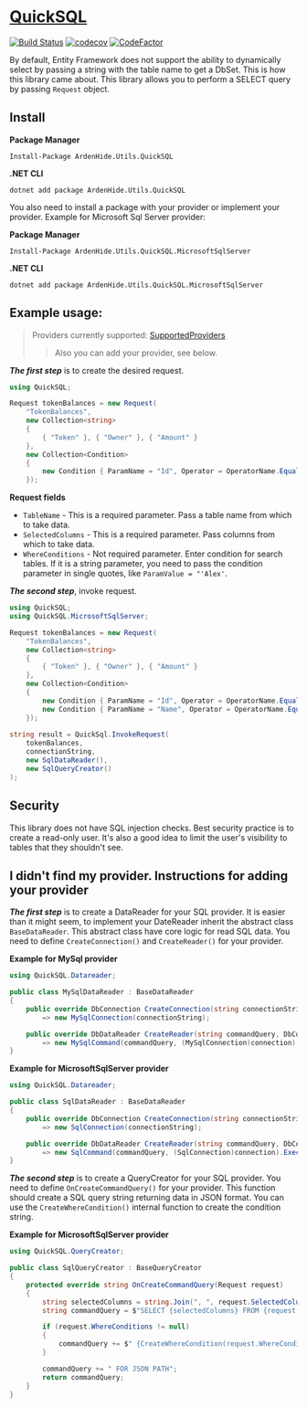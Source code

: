 # [QuickSQL](https://www.nuget.org/packages/ArdenHide.Utils.QuickSQL/1.0.0)
[![Build Status](https://app.travis-ci.com/The-Poolz/APIs.svg?token=xusbS8YxMuyCLykrBixj&branch=master)](https://app.travis-ci.com/The-Poolz/APIs)
[![codecov](https://codecov.io/gh/The-Poolz/APIs/branch/master/graph/badge.svg?token=0nHvyp3cmC)](https://codecov.io/gh/The-Poolz/APIs)
[![CodeFactor](https://www.codefactor.io/repository/github/the-poolz/apis/badge?s=740ae1e3b7dbe3f939056f89e5d009f7544c75a2)](https://www.codefactor.io/repository/github/the-poolz/apis)



By default, Entity Framework does not support the ability to dynamically select by passing a string with the table name to get a DbSet.
This is how this library came about. This library allows you to perform a SELECT query by passing `Request` object.

## Install
**Package Manager**
```
Install-Package ArdenHide.Utils.QuickSQL
```
**.NET CLI**
```
dotnet add package ArdenHide.Utils.QuickSQL
```

You also need to install a package with your provider or implement your provider. Example for Microsoft Sql Server provider:

**Package Manager**
```
Install-Package ArdenHide.Utils.QuickSQL.MicrosoftSqlServer
```
**.NET CLI**
```
dotnet add package ArdenHide.Utils.QuickSQL.MicrosoftSqlServer
```

## Example usage:

>Providers currently supported: [SupportedProviders](https://github.com/The-Poolz/APIs/blob/master/QuickSQL/Providers.cs)
>>Also you can add your provider, see below.

***The first step*** is to create the desired request.

```c#
using QuickSQL;

Request tokenBalances = new Request(
    "TokenBalances",
    new Collection<string>
    {
        { "Token" }, { "Owner" }, { "Amount" }
    },
    new Collection<Condition>
    {
        new Condition { ParamName = "Id", Operator = OperatorName.Equals, ParamValue = "1" }
    });
```
**Request fields**

* `TableName` - This is a required parameter. Pass a table name from which to take data.
* `SelectedColumns` - This is a required parameter. Pass columns from which to take data.
* `WhereConditions` - Not required parameter. Enter condition for search tables. If it is a string parameter, you need to pass the condition parameter in single quotes, like `ParamValue = "'Alex'`.

***The second step***, invoke request.
```c#
using QuickSQL;
using QuickSQL.MicrosoftSqlServer;

Request tokenBalances = new Request(
    "TokenBalances",
    new Collection<string>
    {
        { "Token" }, { "Owner" }, { "Amount" }
    },
    new Collection<Condition>
    {
        new Condition { ParamName = "Id", Operator = OperatorName.Equals, ParamValue = "1" },
        new Condition { ParamName = "Name", Operator = OperatorName.Equals, ParamValue = "'Alex'" }
    });
    
string result = QuickSql.InvokeRequest(
    tokenBalances,
    connectionString,
    new SqlDataReader(),
    new SqlQueryCreator()
);
```

## Security
This library does not have SQL injection checks. 
Best security practice is to create a read-only user. 
It's also a good idea to limit the user's visibility to tables that they shouldn't see.

## I didn't find my provider. Instructions for adding your provider

***The first step*** is to create a DataReader for your SQL provider. 
It is easier than it might seem, to implement your DateReader inherit the abstract class `BaseDataReader`. 
This abstract class have core logic for read SQL data. 
You need to define `CreateConnection()` and `CreateReader()` for your provider.

**Example for MySql provider**
```c#
using QuickSQL.Datareader;

public class MySqlDataReader : BaseDataReader
{
    public override DbConnection CreateConnection(string connectionString)
        => new MySqlConnection(connectionString);

    public override DbDataReader CreateReader(string commandQuery, DbConnection connection)
        => new MySqlCommand(commandQuery, (MySqlConnection)connection).ExecuteReader();
}
```

**Example for MicrosoftSqlServer provider**
```c#
using QuickSQL.Datareader;

public class SqlDataReader : BaseDataReader
{
    public override DbConnection CreateConnection(string connectionString)
        => new SqlConnection(connectionString);

    public override DbDataReader CreateReader(string commandQuery, DbConnection connection)
        => new SqlCommand(commandQuery, (SqlConnection)connection).ExecuteReader();
}
```

***The second step*** is to create a QueryCreator for your SQL provider. You need to define `OnCreateCommandQuery()` for your provider. This function should create a SQL query string returning data in JSON format. You can use the `CreateWhereCondition()` internal function to create the condition string.

**Example for MicrosoftSqlServer provider**
```c#
using QuickSQL.QueryCreator;

public class SqlQueryCreator : BaseQueryCreator
{
    protected override string OnCreateCommandQuery(Request request)
    {
        string selectedColumns = string.Join(", ", request.SelectedColumns);
        string commandQuery = $"SELECT {selectedColumns} FROM {request.TableName}";

        if (request.WhereConditions != null)
        {
            commandQuery += $" {CreateWhereCondition(request.WhereConditions)}";
        }

        commandQuery += " FOR JSON PATH";
        return commandQuery;
    }
}
```
